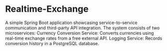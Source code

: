 # Realtime-Exchange
A simple Spring Boot application showcasing service-to-service communication and third-party API integration. The system consists of two microservices:      Currency Conversion Service: Converts currencies using real-time exchange rates from a free external API.      Logging Service: Records conversion history in a PostgreSQL database. 
